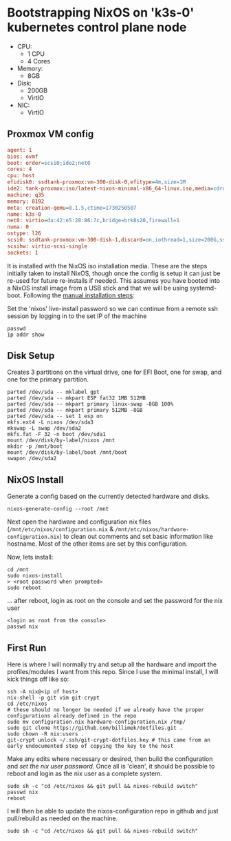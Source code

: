 # Bootstrapping NixOS on 'k3s-0' kubernetes control plane node

* CPU:
  * 1 CPU
  * 4 Cores
* Memory:
  * 8GB
* Disk:
  * 200GB
  * VirtIO
* NIC:
  * VirtIO

## Proxmox VM config

```ini
agent: 1
bios: ovmf
boot: order=scsi0;ide2;net0
cores: 4
cpu: host
efidisk0: ssdtank-proxmox:vm-300-disk-0,efitype=4m,size=1M
ide2: tank-proxmox:iso/latest-nixos-minimal-x86_64-linux.iso,media=cdrom,size=1094512K
machine: q35
memory: 8192
meta: creation-qemu=8.1.5,ctime=1730250507
name: k3s-0
net0: virtio=da:42:e5:28:86:7c,bridge=brk8s20,firewall=1
numa: 0
ostype: l26
scsi0: ssdtank-proxmox:vm-300-disk-1,discard=on,iothread=1,size=200G,ssd=1
scsihw: virtio-scsi-single
sockets: 1
```

It is installed with the NixOS iso installation media.  These are the steps initially taken to install NixOS, though once the config is setup it can just be re-used for future re-installs if needed. This assumes you have booted into a NixOS install image from a USB stick and that we will be using systemd-boot.  Following the [manual installation steps](https://nixos.org/manual/nixos/stable/index.html#sec-installation-manual):

Set the 'nixos' live-install password so we can continue from a remote ssh session by logging in to the set IP of the machine

```shell
passwd
ip addr show
```

## Disk Setup

Creates 3 partitions on the virtual drive, one for EFI Boot, one for swap, and one for the primary partition.

```shell
parted /dev/sda -- mklabel gpt
parted /dev/sda -- mkpart ESP fat32 1MB 512MB
parted /dev/sda -- mkpart primary linux-swap -8GB 100%
parted /dev/sda -- mkpart primary 512MB -8GB
parted /dev/sda -- set 1 esp on
mkfs.ext4 -L nixos /dev/sda3
mkswap -L swap /dev/sda2
mkfs.fat -F 32 -n boot /dev/sda1
mount /dev/disk/by-label/nixos /mnt
mkdir -p /mnt/boot
mount /dev/disk/by-label/boot /mnt/boot
swapon /dev/sda2
```

## NixOS Install

Generate a config based on the currently detected hardware and disks.

```shell
nixos-generate-config --root /mnt
```

Next open the hardware and configuration nix files (`/mnt/etc/nixos/configuration.nix` & `/mnt/etc/nixos/hardware-configuration.nix`) to clean out comments and set basic information like hostname. Most of the other items are set by this configuration.

Now, lets install:

```shell
cd /mnt
sudo nixos-install
> <root password when prompted>
sudo reboot
```

... after reboot, login as root on the console and set the password for the nix user

```shell
<login as root from the console>
passwd nix
```

## First Run

Here is where I will normally try and setup all the hardware and import the profiles/modules I want from this repo. Since I use the minimal install, I will kick things off like so:

```shell
ssh -A nix@<ip of host>
nix-shell -p git vim git-crypt
cd /etc/nixos
# these should no longer be needed if we already have the proper configurations already defined in the repo
sudo mv configuration.nix hardware-configuration.nix /tmp/
sudo git clone https://github.com/billimek/dotfiles.git .
sudo chown -R nix:users .
git-crypt unlock ~/.ssh/git-crypt-dotfiles.key # this came from an early undocumented step of copying the key to the host
```

Make any edits where necessary or desired, then build the configuration and _set the nix user password_.  Once all is 'clean', it should be possible to reboot and login as the nix user as a complete system.

```shell
sudo sh -c "cd /etc/nixos && git pull && nixos-rebuild switch"
passwd nix
reboot
```

I will then be able to update the nixos-configuration repo in github and just pull/rebuild as needed on the machine. 

```shell
sudo sh -c "cd /etc/nixos && git pull && nixos-rebuild switch"
```
